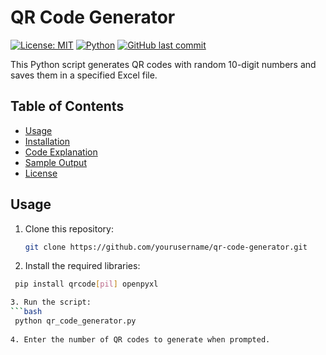 # QR Code Generator

[![License: MIT](https://img.shields.io/badge/License-MIT-yellow.svg)](https://opensource.org/licenses/MIT)
[![Python](https://img.shields.io/badge/Python-3.x-blue.svg)](https://www.python.org/)
[![GitHub last commit](https://img.shields.io/github/last-commit/yourusername/qr-code-generator)](https://github.com/yourusername/qr-code-generator/commits/main)

This Python script generates QR codes with random 10-digit numbers and saves them in a specified Excel file.

## Table of Contents

- [Usage](#usage)
- [Installation](#installation)
- [Code Explanation](#code-explanation)
- [Sample Output](#sample-output)
- [License](#license)

## Usage

1. Clone this repository:
   ```bash
   git clone https://github.com/yourusername/qr-code-generator.git

2. Install the required libraries:
  ```bash
   pip install qrcode[pil] openpyxl

3. Run the script:
  ```bash
   python qr_code_generator.py
   
4. Enter the number of QR codes to generate when prompted.